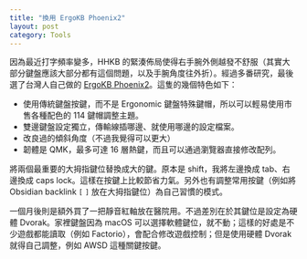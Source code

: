 ```yaml
---
title: "換用 ErgoKB Phoenix2"
layout: post
category: Tools
---
```


因為最近打字頻率變多，HHKB 的緊湊佈局使得右手腕外側越發不舒服（其實大部分鍵盤應該大部分都有這個問題，以及手腕角度往外折）。經過多番研究，最後選了台灣人自己做的 [ErgoKB Phoenix2](https://www.ergokb.tw/products/phoenix_v2/#特點介紹)。這隻的幾個特色如下：

- 使用傳統鍵盤按鍵，而不是 Ergonomic 鍵盤特殊鍵帽，所以可以輕易使用市售各種配色的 114 鍵帽調整主題。
- 雙邊鍵盤設定獨立，傳輸線插哪邊、就使用哪邊的設定檔案。
- 改良過的傾斜角度（不過我覺得可以更大）
- 韌體是 QMK，最多可達 16 層熱鍵，而且可以通過瀏覽器直接修改配列。

將兩個最重要的大拇指鍵位替換成大的鍵。原本是 shift，我將左邊換成 tab、右邊換成 caps lock。這樣在按鍵上比較節省力氣。另外也有調整常用按鍵（例如將 Obsidian backlink `[` `]` 放在大拇指鍵位）為自己習慣的模式。

一個月後則是額外買了一把靜音紅軸放在醫院用。不過差別在於其鍵位是設定為硬體 Dvorak。家裡鍵盤因為 macOS 可以選擇軟體鍵位，就不動；這樣的好處是不少遊戲都能讀取（例如 Factorio），會配合修改遊戲控制；但是使用硬體 Dvorak 就得自己調整，例如 AWSD 這種關鍵按鍵。